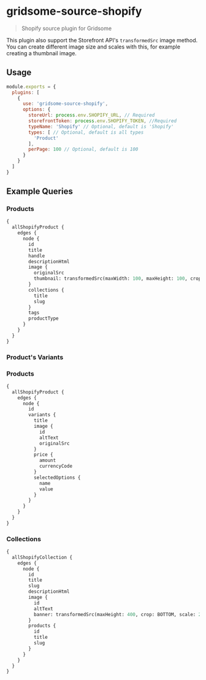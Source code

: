 # gridsome-source-shopify

> Shopify source plugin for Gridsome

This plugin also support the Storefront API's `transformedSrc` image method. You can create different image size and scales with this, for example creating a thumbnail image.

## Usage

```js
module.exports = {
  plugins: [
    {
      use: 'gridsome-source-shopify',
      options: {
        storeUrl: process.env.SHOPIFY_URL, // Required
        storefrontToken: process.env.SHOPIFY_TOKEN, //Required
        typeName: 'Shopify' // Optional, default is 'Shopify'
        types: [ // Optional, default is all types
          'Product'
        ],
        perPage: 100 // Optional, default is 100
      }
    }
  ]
}
```

## Example Queries

### Products

```graphql
{
  allShopifyProduct {
    edges {
      node {
        id
        title
        handle
        descriptionHtml
        image {
          originalSrc
          thumbnail: transformedSrc(maxWidth: 100, maxHeight: 100, crop: CENTER)
        }
        collections {
          title
          slug
        }
        tags
        productType
      }
    }
  }
}
```

### Product's Variants

### Products

```graphql
{
  allShopifyProduct {
    edges {
      node {
        id
        variants {
          title
          image {
            id
            altText
            originalSrc
          }
          price {
            amount
            currencyCode
          }
          selectedOptions {
            name
            value
          }
        }
      }
    }
  }
}
```

### Collections

```graphql
{
  allShopifyCollection {
    edges {
      node {
        id
        title
        slug
        descriptionHtml
        image {
          id
          altText
          banner: transformedSrc(maxHeight: 400, crop: BOTTOM, scale: 2)
        }
        products {
          id
          title
          slug
        }
      }
    }
  }
}
```
